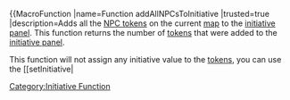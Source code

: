 {{MacroFunction |name=Function addAllNPCsToInitiative |trusted=true
|description=Adds all the [NPC tokens](Token:NPC_token "wikilink") on
the current [map](Map:map "wikilink") to the [initiative
panel](Initiative:initiative_panel "wikilink"). This function returns
the number of [tokens](Token:token "wikilink") that were added to the
[initiative panel](Initiative:initiative_panel "wikilink").

This function will not assign any initiative value to the
[tokens](Token:token "wikilink"), you can use the \[\[setInitiative|

[Category:Initiative Function](Category:Initiative_Function "wikilink")